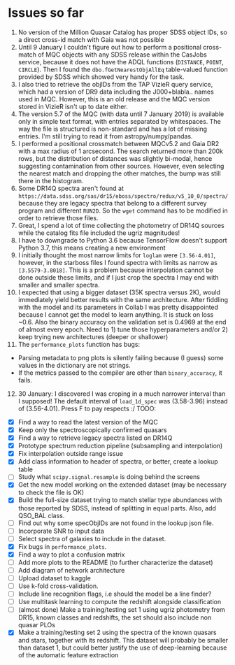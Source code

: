 # Issues so far
1. No version of the Million Quasar Catalog has proper SDSS object IDs, so a direct cross-id match with Gaia was not possible
2. Until 9 January I couldn't figure out how to perform a positional cross-match of MQC objects with any SDSS release within the CasJobs service, because it does not have the ADQL functions (```DISTANCE```, ```POINT```, ```CIRCLE```). Then I found the ```dbo.fGetNearestObjAllEq``` table-valued function provided by SDSS which showed very handy for the task.
3. I also tried to retrieve the objIDs from the TAP VizieR query service, which had a version of DR9 data including the J000+blabla.. names used in MQC. However, this is an old release  and the MQC version stored in VizieR isn't up to date either.
4. The version 5.7 of the MQC (with data until 7 January 2019) is available only in simple text format, with entries separated by whitespaces. The way the file is structured is non-standard and has a lot of missing entries. I'm still trying to read it from astropy/numpy/pandas.
5. I performed a positional crossmatch between MQCv5.2 and Gaia DR2 with a max radius of 1 arcsecond. The search returned more than 200k rows, but the distribution of distances was slightly bi-modal, hence suggesting contamination from other sources. However, even selecting the nearest match and dropping the other matches, the bump was still there in the histogram.
6. Some DR14Q spectra aren't found at ```https://data.sdss.org/sas/dr15/eboss/spectro/redux/v5_10_0/spectra/``` because they are legacy spectra that belong to a different survey program and different ```RUN2D```. So the ```wget``` command has to be modified in order to retrieve those files.
7. Great, I spend a lot of time collecting the photometry of DR14Q sources while the catalog fits file included the ugriz magnitudes!
8. I have to downgrade to Python 3.6 because TensorFlow doesn't support Python 3.7, this means creating a new environment
9. I initially thought the most narrow limits for ``loglam`` were ``[3.56-4.01]``, however, in the starboss files I found spectra with limits as narrow as ``[3.5579-3.8018]``. This is a problem because interpolation cannot be done outside these limits, and if I just crop the spectra I may end with smaller and smaller spectra. 
10. I expected that using a bigger dataset (35K spectra versus 2K), would immediately yield better results with the same architecture. After fiddling with the model and its parameters in Collab I was pretty disappointed because I cannot get the model to learn anything. It is stuck on loss ~0.6. Also the binary accuracy on the validation set is 0.4969 at the end of almost every epoch. Need to 1) tune those hyperparameters and/or 2) keep trying new  architectures (deeper or shallower) 
11. The ``performance_plots`` function has bugs: 
  - Parsing metadata to png plots is silently failing because (I guess) some values in the dictionary are not strings.
  - If the metrics passed to the compiler are other than ``binary_accuracy``, it fails.
12. 30 January: I discovered I was croping in a much narrower interval than I supposed! The default interval  of `load_1d_spec` was (3.58-3.96) instead of (3.56-4.01). Press F to pay respects :/ 
TODO:
- [x] Find a way to read the latest version of the MQC
- [X] Keep only the spectroscopically confirmed quasars
- [X] Find a way to retrieve legacy spectra listed on DR14Q
- [X] Prototype spectrum reduction pipeline (subsampling and interpolation)
- [X] Fix interpolation outside range issue
- [X] Add class information to header of spectra, or better, create a lookup table
- [ ] Study what ``scipy.signal.resample`` is doing behind the screens
- [X] Get the new model working on the extended dataset (may be necessary to check the file is OK)
- [X] Build the full-size dataset trying to match stellar type abundances with those reported by SDSS, instead of splitting in equal parts. Also, add QSO_BAL class.
- [ ] Find out why some specObjIDs are not found in the lookup json file.
- [ ] Incorporate SNR to input data
- [ ] Select spectra of galaxies to include in the dataset.
- [X] Fix bugs in ``performance_plots``.
- [X] Find a way to plot a confusion matrix
- [ ] Add more plots to the README (to further characterize the dataset)
- [ ] Add diagram of network architecture
- [ ] Upload dataset to kaggle
- [ ] Use k-fold cross-validation.
- [ ] Include line recognition flags, i.e should the model be a line finder?
- [ ] Use multitask learning to compute the redshift alongside classification 
- [ ] (almost done) Make a training/testing set 1 using ugriz photometry from DR15, known classes and redshifts, the set should also include non quasar PLOs
- [X] Make a training/testing  set 2 using the spectra of the known quasars and stars, together with its redshift. This dataset will probably be smaller than dataset 1, but could better justify the use of deep-learning because of the automatic feature extraction
